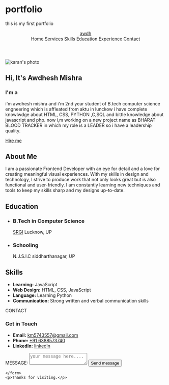 # portfolio
this is my first portfolio
<!DOCTYPE html>
<html lang="en">
<head>
    <meta charset="UTF-8">
    <meta name="viewport" content="width=device-width, initial-scale=1.0">
    <link rel="stylesheet" href="https://cdnjs.cloudflare.com/ajax/libs/font-awesome/6.5.2/css/all.min.css">
    <link rel="stylesheet" href="style.css">
    <title>Portfolio Website</title>
    <header>
        <a href="#" class="logo">awdh</a>
        <nav>
            <a href="#home-content" class="active">Home</a>
            <a href="#social-icons">Services</a>
            <a href="#skills">Skills</a>
            <a href="#education">Education</a>
            <a href="#">Experience</a>
            <a href="#contact">Contact</a>
        </nav>
    </header>
    <section class="home"> 
        <div class="home-img">
            <img src="awdh.jpg"  alt="karan's photo">
        </div>
        </div>
        <div class="home-content">
            <h1>Hi, It's <span>Awdhesh Mishra</span></h1>
            <h3 class="typing-text">I'm a <span></span></h3>
            <p>i'm awdhesh mishra and i'm 2nd year student of B.tech computer science engneering which is affleated from aktu in lunckow
                i have complete knowlwdge about HTML, CSS, PYTHON ,C,SQL and bittle knowledge about javascript and php.
            now i,m working on a new project name as BHARAT BLOOD TRACKER in which my role is a LEADER so i have a leadership quality.
        </p>
            <div class="social-icons">
                <a href="https://www.linkedin.com/in/awdhesh-mishra-09780932a?utm_source=share&utm_campaign=share_via&utm_content=profile&utm_medium=android_app"><i class="fa-brands fa-linkedin"></i></a>
                <a href="https://github.com/"><i class="fa-brands fa-github"></i></a>
                <a href="https://www.facebook.com/profile.php?id=100028629111688&mibextid=ZbWKwL"><i class="fa-brands fa-facebook"></i></a>
                <a href="https://www.instagram.com/thenameiskaranmishra_?igsh=OXQwZW8ydm4ybzI3"><i class="fa-brands fa-instagram"></i></a>
            </div>
            <a href="#" class="btn">Hire me</a>
        </div>
    </section>

<section id="about"> 
    <div class="container"> 
     <h2>About Me</h2> 
     <p>I am a passionate Frontend Developer with an eye for detail and a love for creating meaningful visual experiences. With my skills in design and technology, I strive to produce work that not only looks great but is also functional and user-friendly. I am constantly learning new techniques and tools to keep my skills sharp and my designs up-to-date.</p> 
    </div> 
   </section> 
   
   <section id="education"> 
    <div class="container"> 
     <h2>Education</h2> 
     <ul> 
      <li> <h3>B.Tech in Computer Science</h3> <p> <a href="https://www.bing.com/ck/a?!&&p=9035699817e16683de5c30029c389815b1c3746355c2bd24147128ec1e5251f8JmltdHM9MTczNjAzNTIwMA&ptn=3&ver=2&hsh=4&fclid=26cc2139-4c66-6971-2eac-34014d6068e4&psq=srgi+lucknow&u=a1aHR0cHM6Ly93d3cuc3JnaS5pbi9pbmRleC5waHA&ntb=1">SRGI</a> Lucknow, UP</p> </li> 
      <li> <h3>Schooling</h3> <p>N.J.S.I.C siddharthanagar, UP</p> </li> 
     </ul> 
    </div> 
   </section> 
   <section id="skills"> 
    <div class="container"> 
     <h2>Skills</h2> 
     <ul> 
      <li><strong>Learning:</strong> JavaScript</li> 
      <li><strong>Web Design:</strong> HTML, CSS, JavaScript</li> 
      <li><strong>Language:</strong> Learning Python</li> 
      <li><strong>Communication:</strong> Strong written and verbal communication skills</li> 
     </ul> 
    </div> 
   </section> 
   <section class="sec" id="contact">
    <div class="heading">CONTACT</div>
    <div >
        <div>
            <h3>Get in Touch</h3>
            <ul >
                <li>
                    <strong>Email:</strong> 
                    <a href="email"><i class="fa-brands fa-google"></i>km5743557@gmail.com</a>
                </li>
                <li>
                    <strong>Phone:</strong> 
                    <a href="PHONE"><i class="fa-brands fa-phone"></i>+91 6388573740</a>
                </li>
                <li>
                    <strong>LinkedIn:</strong> 
                    <a href="https://www.linkedin.com/in/awdhesh-mishra-09780932a?utm_source=share&utm_campaign=share_via&utm_content=profile&utm_medium=android_app"></i>linkedin</a>
                </li>
            </ul>
        </div>
    </div>
    <form><label for="message">MESSAGE:</label>
        <textarea id="message"name="message"placeholder="your message here...."></textarea>
        <button type="Submit">Send message</button>

    </form>
    <p>Thanks for visiting.</p>
</section>
 
 


</head>
<body>
